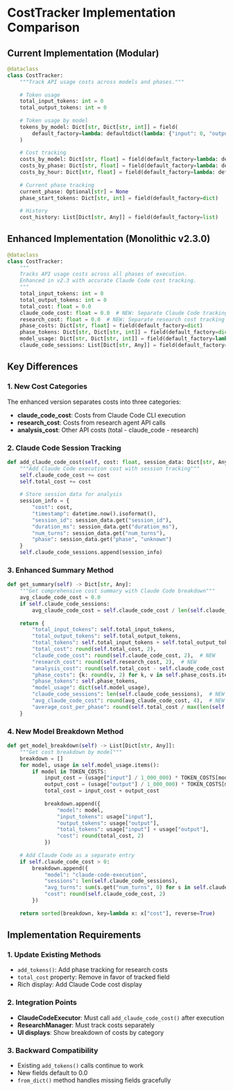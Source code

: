 # CostTracker Implementation Comparison

## Current Implementation (Modular)

```python
@dataclass
class CostTracker:
    """Track API usage costs across models and phases."""
    
    # Token usage
    total_input_tokens: int = 0
    total_output_tokens: int = 0
    
    # Token usage by model
    tokens_by_model: Dict[str, Dict[str, int]] = field(
        default_factory=lambda: defaultdict(lambda: {"input": 0, "output": 0})
    )
    
    # Cost tracking
    costs_by_model: Dict[str, float] = field(default_factory=lambda: defaultdict(float))
    costs_by_phase: Dict[str, float] = field(default_factory=lambda: defaultdict(float))
    costs_by_hour: Dict[str, float] = field(default_factory=lambda: defaultdict(float))
    
    # Current phase tracking
    current_phase: Optional[str] = None
    phase_start_tokens: Dict[str, int] = field(default_factory=dict)
    
    # History
    cost_history: List[Dict[str, Any]] = field(default_factory=list)
```

## Enhanced Implementation (Monolithic v2.3.0)

```python
@dataclass
class CostTracker:
    """
    Tracks API usage costs across all phases of execution.
    Enhanced in v2.3 with accurate Claude Code cost tracking.
    """
    total_input_tokens: int = 0
    total_output_tokens: int = 0
    total_cost: float = 0.0
    claude_code_cost: float = 0.0  # NEW: Separate Claude Code tracking
    research_cost: float = 0.0  # NEW: Separate research cost tracking
    phase_costs: Dict[str, float] = field(default_factory=dict)
    phase_tokens: Dict[str, Dict[str, int]] = field(default_factory=dict)
    model_usage: Dict[str, Dict[str, int]] = field(default_factory=lambda: defaultdict(lambda: {"input": 0, "output": 0}))
    claude_code_sessions: List[Dict[str, Any]] = field(default_factory=list)  # NEW: Session analytics
```

## Key Differences

### 1. New Cost Categories
The enhanced version separates costs into three categories:
- **claude_code_cost**: Costs from Claude Code CLI execution
- **research_cost**: Costs from research agent API calls
- **analysis_cost**: Other API costs (total - claude_code - research)

### 2. Claude Code Session Tracking
```python
def add_claude_code_cost(self, cost: float, session_data: Dict[str, Any]):
    """Add Claude Code execution cost with session tracking"""
    self.claude_code_cost += cost
    self.total_cost += cost
    
    # Store session data for analysis
    session_info = {
        "cost": cost,
        "timestamp": datetime.now().isoformat(),
        "session_id": session_data.get("session_id"),
        "duration_ms": session_data.get("duration_ms"),
        "num_turns": session_data.get("num_turns"),
        "phase": session_data.get("phase", "unknown")
    }
    self.claude_code_sessions.append(session_info)
```

### 3. Enhanced Summary Method
```python
def get_summary(self) -> Dict[str, Any]:
    """Get comprehensive cost summary with Claude Code breakdown"""
    avg_claude_code_cost = 0.0
    if self.claude_code_sessions:
        avg_claude_code_cost = self.claude_code_cost / len(self.claude_code_sessions)
    
    return {
        "total_input_tokens": self.total_input_tokens,
        "total_output_tokens": self.total_output_tokens,
        "total_tokens": self.total_input_tokens + self.total_output_tokens,
        "total_cost": round(self.total_cost, 2),
        "claude_code_cost": round(self.claude_code_cost, 2),  # NEW
        "research_cost": round(self.research_cost, 2),  # NEW
        "analysis_cost": round(self.total_cost - self.claude_code_cost - self.research_cost, 2),  # NEW
        "phase_costs": {k: round(v, 2) for k, v in self.phase_costs.items()},
        "phase_tokens": self.phase_tokens,
        "model_usage": dict(self.model_usage),
        "claude_code_sessions": len(self.claude_code_sessions),  # NEW
        "avg_claude_code_cost": round(avg_claude_code_cost, 4),  # NEW
        "average_cost_per_phase": round(self.total_cost / max(len(self.phase_costs), 1), 2)
    }
```

### 4. New Model Breakdown Method
```python
def get_model_breakdown(self) -> List[Dict[str, Any]]:
    """Get cost breakdown by model"""
    breakdown = []
    for model, usage in self.model_usage.items():
        if model in TOKEN_COSTS:
            input_cost = (usage["input"] / 1_000_000) * TOKEN_COSTS[model]["input"]
            output_cost = (usage["output"] / 1_000_000) * TOKEN_COSTS[model]["output"]
            total_cost = input_cost + output_cost
            
            breakdown.append({
                "model": model,
                "input_tokens": usage["input"],
                "output_tokens": usage["output"],
                "total_tokens": usage["input"] + usage["output"],
                "cost": round(total_cost, 2)
            })
    
    # Add Claude Code as a separate entry
    if self.claude_code_cost > 0:
        breakdown.append({
            "model": "claude-code-execution",
            "sessions": len(self.claude_code_sessions),
            "avg_turns": sum(s.get("num_turns", 0) for s in self.claude_code_sessions) / max(len(self.claude_code_sessions), 1),
            "cost": round(self.claude_code_cost, 2)
        })
    
    return sorted(breakdown, key=lambda x: x["cost"], reverse=True)
```

## Implementation Requirements

### 1. Update Existing Methods
- `add_tokens()`: Add phase tracking for research costs
- `total_cost` property: Remove in favor of tracked field
- Rich display: Add Claude Code cost display

### 2. Integration Points
- **ClaudeCodeExecutor**: Must call `add_claude_code_cost()` after execution
- **ResearchManager**: Must track costs separately
- **UI displays**: Show breakdown of costs by category

### 3. Backward Compatibility
- Existing `add_tokens()` calls continue to work
- New fields default to 0.0
- `from_dict()` method handles missing fields gracefully